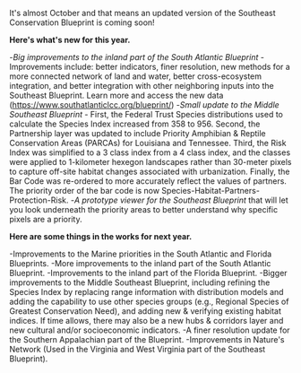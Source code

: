 It's almost October and that means an updated version of the Southeast Conservation Blueprint is coming soon!

**Here's what's new for this year.**

-_Big improvements to the inland part of the South Atlantic Blueprint_ - Improvements include: better indicators, finer resolution, new methods for a more connected network of land and water, better cross-ecosystem integration, and better integration with other neighboring inputs into the Southeast Blueprint. Learn more and access the new data (https://www.southatlanticlcc.org/blueprint/)
-_Small update to the Middle Southeast Blueprint_ - First, the Federal Trust Species distributions used to calculate the Species Index increased from 358 to 956. Second, the Partnership layer was updated to include Priority Amphibian & Reptile Conservation Areas (PARCAs) for Louisiana and Tennessee. Third, the Risk Index was simplified to a 3 class index from a 4 class index, and the classes were applied to 1-kilometer hexegon landscapes rather than 30-meter pixels to capture off-site habitat changes associated with urbanization. Finally, the Bar Code was re-ordered to more accurately reflect the values of partners. The priority order of the bar code is now Species-Habitat-Partners-Protection-Risk.
-_A prototype viewer for the Southeast Blueprint_ that will let you look underneath the priority areas to better understand why specific pixels are a priority. 

**Here are some things in the works for next year.**

-Improvements to the Marine priorities in the South Atlantic and Florida Blueprints.
-More improvements to the inland part of the South Atlantic Blueprint.
-Improvements to the inland part of the Florida Blueprint.
-Bigger improvements to the Middle Southeast Blueprint, including refining the Species Index by replacing range information with distribution models and adding the capability to use other species groups (e.g., Regional Species of Greatest Conservation Need), and adding new & verifying existing habitat indices. If time allows, there may also be a new hubs & corridors layer and new cultural and/or socioeconomic indicators.
-A finer resolution update for the Southern Appalachian part of the Blueprint.
-Improvements in Nature's Network (Used in the Virginia and West Virginia part of the Southeast Blueprint).
